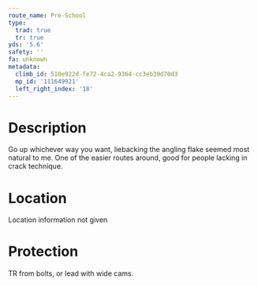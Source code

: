 ```yaml
---
route_name: Pre-School
type:
  trad: true
  tr: true
yds: '5.6'
safety: ''
fa: unknown
metadata:
  climb_id: 510e922d-fe72-4ca2-9364-cc3eb39d70d3
  mp_id: '111649921'
  left_right_index: '18'
---
```

# Description
Go up whichever way you want, liebacking the angling flake seemed most natural to me. One of the easier routes around, good for people lacking in crack technique.

# Location
Location information not given

# Protection
TR from bolts, or lead with wide cams.
